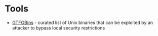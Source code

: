 # Tools

- [GTFOBins](https://gtfobins.github.io/) - curated list of Unix binaries that can be exploited by an attacker to bypass local security restrictions
